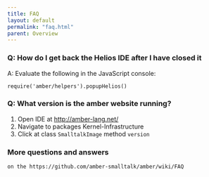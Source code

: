 ```yaml
---
title: FAQ
layout: default
permalink: "faq.html"
parent: Overview
---
```


### Q: How do I get back the Helios IDE after I have closed it

A: Evaluate the following in the JavaScript console:

    require('amber/helpers').popupHelios()

    
### Q: What version is the amber website running?

1.    Open IDE at http://amber-lang.net/
2.    Navigate to packages Kernel-Infrastructure
3.    Click at class ``SmalltalkImage`` method ``version``

### More questions and answers 
    
    on the https://github.com/amber-smalltalk/amber/wiki/FAQ

